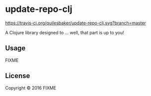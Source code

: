 # update-repo-clj

https://travis-ci.org/quilesbaker/update-repo-clj.svg?branch=master

A Clojure library designed to ... well, that part is up to you!

## Usage

FIXME

## License

Copyright © 2016 FIXME
